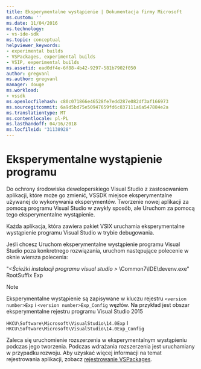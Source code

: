 ```yaml
---
title: Eksperymentalne wystąpienie | Dokumentacja firmy Microsoft
ms.custom: ''
ms.date: 11/04/2016
ms.technology:
- vs-ide-sdk
ms.topic: conceptual
helpviewer_keywords:
- experimental builds
- VSPackages, experimental builds
- VSIP, experimental builds
ms.assetid: ead0df4e-6f88-4b42-9297-581b7902f050
author: gregvanl
ms.author: gregvanl
manager: douge
ms.workload:
- vssdk
ms.openlocfilehash: c80c071866e46528fe7edd287e082df3af166973
ms.sourcegitcommit: 6a9d5bd75e50947659fd6c837111a6a547884e2a
ms.translationtype: MT
ms.contentlocale: pl-PL
ms.lasthandoff: 04/16/2018
ms.locfileid: "31138928"
---
```

# <a name="the-experimental-instance"></a>Eksperymentalne wystąpienie programu
Do ochrony środowiska deweloperskiego Visual Studio z zastosowaniem aplikacji, które może go zmienić, VSSDK miejsce eksperymentalne używanej do wykonywania eksperymentów. Tworzenie nowej aplikacji za pomocą programu Visual Studio w zwykły sposób, ale Uruchom za pomocą tego eksperymentalne wystąpienie.  
  
 Każda aplikacja, która zawiera pakiet VSIX uruchamia eksperymentalne wystąpienie programu Visual Studio w trybie debugowania.  
  
 Jeśli chcesz Uruchom eksperymentalne wystąpienie programu Visual Studio poza konkretnego rozwiązania, uruchom następujące polecenie w oknie wiersza polecenia:  
  
 "*\<Ścieżki instalacji programu visual studio >* \Common7\IDE\devenv.exe" RootSuffix Exp  
  
> [!NOTE]
>  Eksperymentalne wystąpienie są zapisywane w kluczu rejestru `<version number>Exp` i `<version number>Exp_Config` węzłów. Na przykład jest obszar eksperymentalne rejestru programu Visual Studio 2015  
>   
>  `HKCU\Software\Microsoft\VisualStudio\14.0Exp` I `HKCU\Software\Microsoft\VisualStudio\14.0Exp_Config`  
  
 Zaleca się uruchomienie rozszerzenia w eksperymentalnym wystąpieniu podczas jego tworzenia. Podczas wdrażania rozszerzenia jest uruchamiany w przypadku rozwoju. Aby uzyskać więcej informacji na temat rejestrowania aplikacji, zobacz [rejestrowanie VSPackages](../extensibility/internals/registering-vspackages.md).